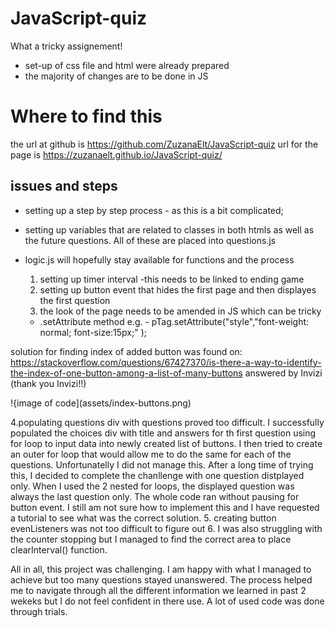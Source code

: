 # JavaScript-quiz

What a tricky assignement!

- set-up of css file and html were already prepared
- the majority of changes are to be done in JS


# Where to find this
the url at github is https://github.com/ZuzanaElt/JavaScript-quiz
url for the page is https://zuzanaelt.github.io/JavaScript-quiz/

## issues and steps
- setting up a step by step process - as this is a bit complicated;
- setting up variables that are related to classes in both htmls as well as the future questions. All of these are placed into questions.js
- logic.js will hopefully stay available for functions and the process

    1. setting up timer interval -this needs to be linked to ending game
    2. setting up button event that hides the first page and then displayes the first question
    3. the look of the page needs to be amended in JS which can be tricky
    - .setAttribute method
      e.g. -   pTag.setAttribute("style","font-weight: normal; font-size:15px;" );


solution for finding index of added button was found on:
https://stackoverflow.com/questions/67427370/is-there-a-way-to-identify-the-index-of-one-button-among-a-list-of-many-buttons
answered by Invizi (thank you Invizi!!)

!{image of code](assets/index-buttons.png)

  4.populating questions div with questions  proved too difficult.
      I successfully populated the choices div with title and answers for th first question using for loop to input data into newly created list of buttons. 
      I then tried to create an outer for loop that would allow me to do the same for each of the questions. Unfortunatelly I did not manage this. After a long time of trying this, I decided to complete the chanllenge with one question distplayed only.
      When I used the 2 nested for loops, the displayed question was always the last question only. The whole code ran without pausing for button event. I still am not sure how to implement this and I have requested a tutorial to see what was the correct solution.
  5. creating button evenListeners was not too difficult to figure out
  6. I was also struggling with the counter stopping but I managed to find the correct area to place clearInterval() function.

  All in all, this project was challenging. I am happy with what I managed to achieve but too many questions stayed unanswered. The process helped me to navigate through all the different information we learned in past 2 wekeks but I do not feel confident in there use. A lot of used code was done through trials. 

